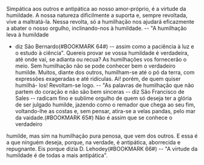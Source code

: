 
Simpática aos outros e antipática ao nosso amor-próprio, é a virtude da humildade. A nossa natureza dificilmente a suporta e, sempre revoltada, vive a maltratá-la. Nessa revolta, só a humilhação nos ajudará eficazmente a abater o nosso orgulho, inclinando-nos à humildade. -- "A humilhação leva à humildade

-   diz São Bernardo(#BOOKMARK 64#) -- assim como a paciência à luz e o estudo à ciência". Quereis provar se vossa humildade é verdadeira, até onde vai, se adianta ou recua? As humilhações vos fornecerão o meio. Sem humilhação não se pode conhecer bem o verdadeiro humilde. Muitos, diante dos outros, humilham-se até o pó da terra, com expressões exageradas e até ridículas. Ai! porém, de quem quiser humilhá- los! Revoltam-se logo. -- "As palavras de humilhação que não partem do coração e não são bem sinceras -- diz São Francisco de Sales -- radicam fino e sublime orgulho de quem só deseja ter a glória de ser julgado humilde, jazendo como o remador que chega ao seu fim, voltando-lhe as costas e, sem pensar, atira-se a velas pandas, pelo mar da vaidade.(#BOOKMARK 65#) Não é assim que se conhece o verdadeiro

humilde, mas sim na humilhação pura penosa, que vem dos outros. E essa é a que ninguém deseja, porque, na verdade, é antipática, aborrecida e repugnante. Eis porque dizia D. Lehodey(#BOOKMARK 66#) -- "A virtude da humildade é de todas a mais antipática".

